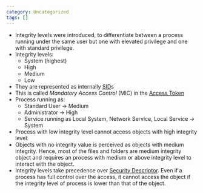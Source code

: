 ```yaml
---
category: Uncategorized
tags: []
---
```

- Integrity levels were introduced, to differentiate between a process running under the same user but one with elevated privilege and one with standard privilege.
- Integrity levels:
	- System (highest)
	- High
	- Medium
	- Low
- They are represented as internally [SID](TechLexicon/Penetration%20Testing/Reference/Windows/Windows%20Internals/Security/SID.md)s
- This is called *Mandatory Access Control* (MIC) in the [Access Token](Access%20Token.md)
- Process running as:
	- Standard User -> Medium
	- Administrator -> High
	- Service running as Local System, Network Service, Local Service -> System
- Process with low integrity level cannot access objects with high integrity level.
- Objects with no integrity value is perceived as objects with medium integrity. Hence, most of the files and folders are medium integrity object and requires an process with medium or above integrity level to interact with the object.
- Integrity levels take precedence over [Security Descriptor](Security%20Descriptor.md). Even if a process has full control over the access, it cannot access the object if the integrity level of process is lower than that of the object.